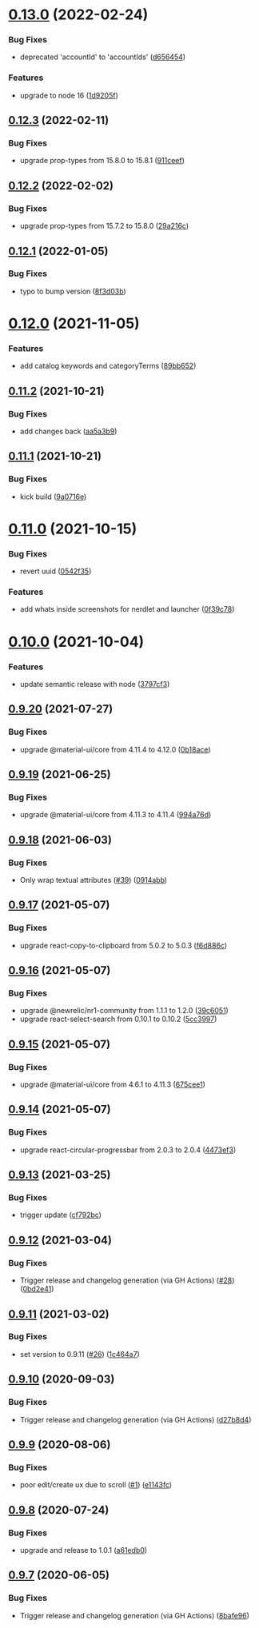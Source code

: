 # [0.13.0](https://github.com/newrelic/nr1-metrics-aggregator/compare/v0.12.3...v0.13.0) (2022-02-24)


### Bug Fixes

* deprecated 'accountId' to 'accountIds' ([d656454](https://github.com/newrelic/nr1-metrics-aggregator/commit/d6564545750949800c0306e6a14111bb6942d986))


### Features

* upgrade to node 16 ([1d9205f](https://github.com/newrelic/nr1-metrics-aggregator/commit/1d9205f945932cc96dee165b9c81c62425dc97b9))

## [0.12.3](https://github.com/newrelic/nr1-metrics-aggregator/compare/v0.12.2...v0.12.3) (2022-02-11)


### Bug Fixes

* upgrade prop-types from 15.8.0 to 15.8.1 ([911ceef](https://github.com/newrelic/nr1-metrics-aggregator/commit/911ceef708ee13bbb3246f3af551adc3c1d7689e))

## [0.12.2](https://github.com/newrelic/nr1-metrics-aggregator/compare/v0.12.1...v0.12.2) (2022-02-02)


### Bug Fixes

* upgrade prop-types from 15.7.2 to 15.8.0 ([29a216c](https://github.com/newrelic/nr1-metrics-aggregator/commit/29a216c7b125b48ae5214bf9b883fa101b085679))

## [0.12.1](https://github.com/newrelic/nr1-metrics-aggregator/compare/v0.12.0...v0.12.1) (2022-01-05)


### Bug Fixes

* typo to bump version ([8f3d03b](https://github.com/newrelic/nr1-metrics-aggregator/commit/8f3d03be5cb59b43ae6e5e4f0928ee458a360c81))

# [0.12.0](https://github.com/newrelic/nr1-metrics-aggregator/compare/v0.11.2...v0.12.0) (2021-11-05)


### Features

* add catalog keywords and categoryTerms ([89bb652](https://github.com/newrelic/nr1-metrics-aggregator/commit/89bb6523aa40d364e0fe3c6571ef02ebfd465148))

## [0.11.2](https://github.com/newrelic/nr1-metrics-aggregator/compare/v0.11.1...v0.11.2) (2021-10-21)


### Bug Fixes

* add changes back ([aa5a3b9](https://github.com/newrelic/nr1-metrics-aggregator/commit/aa5a3b98683bf0a12302df8de34fdd24a6a3dfd6))

## [0.11.1](https://github.com/newrelic/nr1-metrics-aggregator/compare/v0.11.0...v0.11.1) (2021-10-21)


### Bug Fixes

* kick build ([9a0716e](https://github.com/newrelic/nr1-metrics-aggregator/commit/9a0716ee626a8f9f63aaef88564acbdd1582f505))

# [0.11.0](https://github.com/newrelic/nr1-metrics-aggregator/compare/v0.10.0...v0.11.0) (2021-10-15)


### Bug Fixes

* revert uuid ([0542f35](https://github.com/newrelic/nr1-metrics-aggregator/commit/0542f35ac45eec13dddc58c2a9c0c276583715db))


### Features

* add whats inside screenshots for nerdlet and launcher ([0f39c78](https://github.com/newrelic/nr1-metrics-aggregator/commit/0f39c7866d0a0e70511dc4a9690f7c570dd11068))

# [0.10.0](https://github.com/newrelic/nr1-metrics-aggregator/compare/v0.9.20...v0.10.0) (2021-10-04)


### Features

* update semantic release with node ([3797cf3](https://github.com/newrelic/nr1-metrics-aggregator/commit/3797cf30c844b8627e0e7150c5aafce64c2c389b))

## [0.9.20](https://github.com/newrelic/nr1-metrics-aggregator/compare/v0.9.19...v0.9.20) (2021-07-27)


### Bug Fixes

* upgrade @material-ui/core from 4.11.4 to 4.12.0 ([0b18ace](https://github.com/newrelic/nr1-metrics-aggregator/commit/0b18acedecdfb67d4f167a0b82d1ababf99cb246))

## [0.9.19](https://github.com/newrelic/nr1-metrics-aggregator/compare/v0.9.18...v0.9.19) (2021-06-25)


### Bug Fixes

* upgrade @material-ui/core from 4.11.3 to 4.11.4 ([994a76d](https://github.com/newrelic/nr1-metrics-aggregator/commit/994a76d1bf07ee155aa5c0faf86a58eeaff1dce3))

## [0.9.18](https://github.com/newrelic/nr1-metrics-aggregator/compare/v0.9.17...v0.9.18) (2021-06-03)


### Bug Fixes

* Only wrap textual attributes ([#39](https://github.com/newrelic/nr1-metrics-aggregator/issues/39)) ([0914abb](https://github.com/newrelic/nr1-metrics-aggregator/commit/0914abbab61543394573d0c9ce89b461a3204bb8))

## [0.9.17](https://github.com/newrelic/nr1-metrics-aggregator/compare/v0.9.16...v0.9.17) (2021-05-07)


### Bug Fixes

* upgrade react-copy-to-clipboard from 5.0.2 to 5.0.3 ([f6d886c](https://github.com/newrelic/nr1-metrics-aggregator/commit/f6d886c1d28047be8b6c58feb6ebbbc464ddc325))

## [0.9.16](https://github.com/newrelic/nr1-metrics-aggregator/compare/v0.9.15...v0.9.16) (2021-05-07)


### Bug Fixes

* upgrade @newrelic/nr1-community from 1.1.1 to 1.2.0 ([39c6051](https://github.com/newrelic/nr1-metrics-aggregator/commit/39c6051cddfd5fa32ecd133cde258b1f300a4725))
* upgrade react-select-search from 0.10.1 to 0.10.2 ([5cc3997](https://github.com/newrelic/nr1-metrics-aggregator/commit/5cc3997fbf51b53096af4fb784f38b828005f636))

## [0.9.15](https://github.com/newrelic/nr1-metrics-aggregator/compare/v0.9.14...v0.9.15) (2021-05-07)


### Bug Fixes

* upgrade @material-ui/core from 4.6.1 to 4.11.3 ([675cee1](https://github.com/newrelic/nr1-metrics-aggregator/commit/675cee163a9771a6e215fa0b13053be0a7453ceb))

## [0.9.14](https://github.com/newrelic/nr1-metrics-aggregator/compare/v0.9.13...v0.9.14) (2021-05-07)


### Bug Fixes

* upgrade react-circular-progressbar from 2.0.3 to 2.0.4 ([4473ef3](https://github.com/newrelic/nr1-metrics-aggregator/commit/4473ef35a53f4d750817d9bddfde130adb5cad80))

## [0.9.13](https://github.com/newrelic/nr1-metrics-aggregator/compare/v0.9.12...v0.9.13) (2021-03-25)


### Bug Fixes

* trigger update ([cf792bc](https://github.com/newrelic/nr1-metrics-aggregator/commit/cf792bcb7a39b36fc6641b22b035d74572a28cfa))

## [0.9.12](https://github.com/newrelic/nr1-metrics-aggregator/compare/v0.9.11...v0.9.12) (2021-03-04)


### Bug Fixes

* Trigger release and changelog generation (via GH Actions) ([#28](https://github.com/newrelic/nr1-metrics-aggregator/issues/28)) ([0bd2e41](https://github.com/newrelic/nr1-metrics-aggregator/commit/0bd2e411ad6fcbd692b11cd4490cbe8ec9711497))

## [0.9.11](https://github.com/newrelic/nr1-metrics-aggregator/compare/v0.9.10...v0.9.11) (2021-03-02)


### Bug Fixes

* set version to 0.9.11 ([#26](https://github.com/newrelic/nr1-metrics-aggregator/issues/26)) ([1c464a7](https://github.com/newrelic/nr1-metrics-aggregator/commit/1c464a7eb347bd889db02b17f2be19c10346e3b1))

## [0.9.10](https://github.com/newrelic/nr1-metrics-aggregator/compare/v0.9.9...v0.9.10) (2020-09-03)


### Bug Fixes

* Trigger release and changelog generation (via GH Actions) ([d27b8d4](https://github.com/newrelic/nr1-metrics-aggregator/commit/d27b8d41944b0e943222471037c1071f5d71c97d))

## [0.9.9](https://github.com/newrelic/nr1-metrics-aggregator/compare/v0.9.8...v0.9.9) (2020-08-06)


### Bug Fixes

* poor edit/create ux due to scroll ([#1](https://github.com/newrelic/nr1-metrics-aggregator/issues/1)) ([e1143fc](https://github.com/newrelic/nr1-metrics-aggregator/commit/e1143fcb4f7da4e8469e8092d8e3ac14dfce4836))

## [0.9.8](https://github.com/newrelic/nr1-metrics-aggregator/compare/v0.9.7...v0.9.8) (2020-07-24)


### Bug Fixes

* upgrade and release to 1.0.1 ([a61edb0](https://github.com/newrelic/nr1-metrics-aggregator/commit/a61edb0366fc0d2d610b5593459393f475f88db4))

## [0.9.7](https://github.com/newrelic/nr1-metrics-aggregator/compare/v0.9.6...v0.9.7) (2020-06-05)


### Bug Fixes

* Trigger release and changelog generation (via GH Actions) ([8bafe96](https://github.com/newrelic/nr1-metrics-aggregator/commit/8bafe962db1a5289692e0cd79b18119f4b99ad1b))
